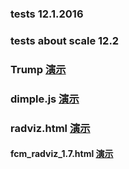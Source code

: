 ### tests 12.1.2016
### tests about scale 12.2
### Trump [演示](http://ipine.coding.me/Text/myTrump/Trump.html)
### dimple.js [演示](http://ipine.coding.me/Text/line_scatter/line_scatter.html)
### radviz.html [演示](http://ipine.coding.me/Text/text-12-18/test-12-18.html)

#### fcm_radviz_1.7.html [演示](http://ipine.coding.me/Text/fcm/fcm_radviz.html)